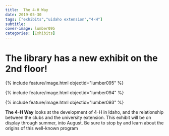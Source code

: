 ```yaml
---
title:  The 4-H Way
date: 2019-05-30
tags: ["exhibits","uidaho extension","4-H"]
subtitle: 
cover-image: lumber095
categories: [Exhibits]
---
```


# The library has a new exhibit on the 2nd floor! 


{% include feature/image.html objectid="lumber095" %}

 {% include feature/image.html objectid="lumber094" %}

 {% include feature/image.html objectid="lumber093" %}

 **The 4-H Way** looks at the development of 4-H in Idaho, and the relationship between the clubs and the university extension. This exhibit will be on display through summer, into August. Be sure to stop by and learn about the origins of this well-known program 